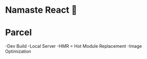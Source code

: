 # Namaste React 🚀

# Parcel 
-Dev Build 
-Local Server
-HMR = Hot Module Replacement 
-Image Optimization

